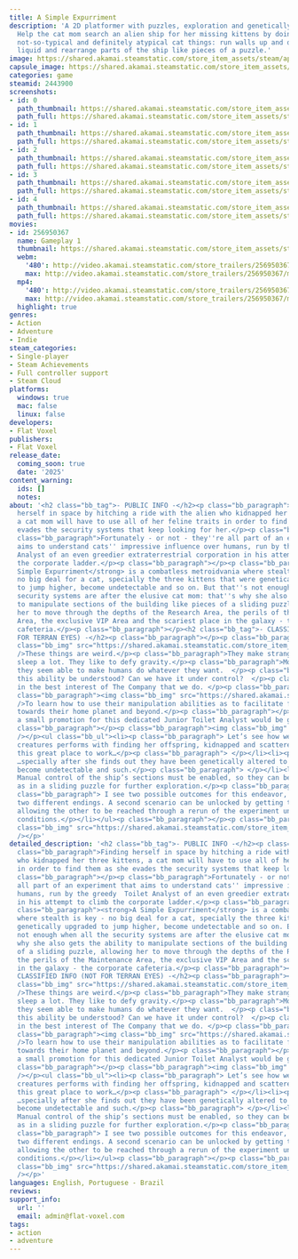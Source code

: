 ```yaml
---
title: A Simple Expurriment
description: 'A 2D platformer with puzzles, exploration and genetically modified cats.
  Help the cat mom search an alien ship for her missing kittens by doing typical,
  not-so-typical and definitely atypical cat things: run walls up and down, turn to
  liquid and rearrange parts of the ship like pieces of a puzzle.'
image: https://shared.akamai.steamstatic.com/store_item_assets/steam/apps/2443900/header.jpg?t=1732482703
capsule_image: https://shared.akamai.steamstatic.com/store_item_assets/steam/apps/2443900/capsule_231x87.jpg?t=1732482703
categories: game
steamid: 2443900
screenshots:
- id: 0
  path_thumbnail: https://shared.akamai.steamstatic.com/store_item_assets/steam/apps/2443900/ss_4ba45032e968f8807f01b074ea2fe0b50b915a46.600x338.jpg?t=1732482703
  path_full: https://shared.akamai.steamstatic.com/store_item_assets/steam/apps/2443900/ss_4ba45032e968f8807f01b074ea2fe0b50b915a46.1920x1080.jpg?t=1732482703
- id: 1
  path_thumbnail: https://shared.akamai.steamstatic.com/store_item_assets/steam/apps/2443900/ss_c33eabbac353d196e07c2a0828d97cd66ba60e49.600x338.jpg?t=1732482703
  path_full: https://shared.akamai.steamstatic.com/store_item_assets/steam/apps/2443900/ss_c33eabbac353d196e07c2a0828d97cd66ba60e49.1920x1080.jpg?t=1732482703
- id: 2
  path_thumbnail: https://shared.akamai.steamstatic.com/store_item_assets/steam/apps/2443900/ss_0d11f37d4fd332e125ac6f54a56d9534784f4b99.600x338.jpg?t=1732482703
  path_full: https://shared.akamai.steamstatic.com/store_item_assets/steam/apps/2443900/ss_0d11f37d4fd332e125ac6f54a56d9534784f4b99.1920x1080.jpg?t=1732482703
- id: 3
  path_thumbnail: https://shared.akamai.steamstatic.com/store_item_assets/steam/apps/2443900/ss_dd318ec9179f9fb06a9e54c2755053394f27c9f4.600x338.jpg?t=1732482703
  path_full: https://shared.akamai.steamstatic.com/store_item_assets/steam/apps/2443900/ss_dd318ec9179f9fb06a9e54c2755053394f27c9f4.1920x1080.jpg?t=1732482703
- id: 4
  path_thumbnail: https://shared.akamai.steamstatic.com/store_item_assets/steam/apps/2443900/ss_8fb45cb8e3ce7c9bfed76a349edc7d281790f3b2.600x338.jpg?t=1732482703
  path_full: https://shared.akamai.steamstatic.com/store_item_assets/steam/apps/2443900/ss_8fb45cb8e3ce7c9bfed76a349edc7d281790f3b2.1920x1080.jpg?t=1732482703
movies:
- id: 256950367
  name: Gameplay 1
  thumbnail: https://shared.akamai.steamstatic.com/store_item_assets/steam/apps/256950367/f32aaaa0c7762432320ebb36b73f6272b518a9a3/movie_600x337.jpg?t=1731786353
  webm:
    '480': http://video.akamai.steamstatic.com/store_trailers/256950367/movie480_vp9.webm?t=1731786353
    max: http://video.akamai.steamstatic.com/store_trailers/256950367/movie_max_vp9.webm?t=1731786353
  mp4:
    '480': http://video.akamai.steamstatic.com/store_trailers/256950367/movie480.mp4?t=1731786353
    max: http://video.akamai.steamstatic.com/store_trailers/256950367/movie_max.mp4?t=1731786353
  highlight: true
genres:
- Action
- Adventure
- Indie
steam_categories:
- Single-player
- Steam Achievements
- Full controller support
- Steam Cloud
platforms:
  windows: true
  mac: false
  linux: false
developers:
- Flat Voxel
publishers:
- Flat Voxel
release_date:
  coming_soon: true
  date: '2025'
content_warning:
  ids: []
  notes:
about: '<h2 class="bb_tag">- PUBLIC INFO -</h2><p class="bb_paragraph"></p><p class="bb_paragraph">Finding
  herself in space by hitching a ride with the alien who kidnapped her three kittens,
  a cat mom will have to use all of her feline traits in order to find them as she
  evades the security systems that keep looking for her.</p><p class="bb_paragraph"></p><p
  class="bb_paragraph">Fortunately - or not - they''re all part of an experiment that
  aims to understand cats'' impressive influence over humans, run by the greedy  Toilet
  Analyst of an even greedier extraterrestrial corporation in his attempt to climb
  the corporate ladder.</p><p class="bb_paragraph"></p><p class="bb_paragraph"><strong>A
  Simple Expurriment</strong> is a combatless metroidvania where stealth is key -
  no big deal for a cat, specially the three kittens that were genetically upgraded
  to jump higher, become undetectable and so on. But that''s not enough when all the
  security systems are after the elusive cat mom: that''s why she also gets the ability
  to manipulate sections of the building like pieces of a sliding puzzle, allowing
  her to move through the depths of the Research Area, the perils of the Maintenance
  Area, the exclusive VIP Area and the scariest place in the galaxy - the corporate
  cafeteria.</p><p class="bb_paragraph"></p><h2 class="bb_tag">- CLASSIFIED INFO (NOT
  FOR TERRAN EYES) -</h2><p class="bb_paragraph"></p><p class="bb_paragraph"><img
  class="bb_img" src="https://shared.akamai.steamstatic.com/store_item_assets/steam/apps/2443900/extras/research_problem.png?t=1732482703"
  />These things are weird.</p><p class="bb_paragraph">They make strange noises. They
  sleep a lot. They like to defy gravity.</p><p class="bb_paragraph">Most importantly,
  they seem able to make humans do whatever they want.  </p><p class="bb_paragraph">Can
  this ability be understood? Can we have it under control?  </p><p class="bb_paragraph">It’s
  in the best interest of The Company that we do. </p><p class="bb_paragraph"></p><p
  class="bb_paragraph"><img class="bb_img" src="https://shared.akamai.steamstatic.com/store_item_assets/steam/apps/2443900/extras/objectives.png?t=1732482703"
  />To learn how to use their manipulation abilities as to facilitate future expansions
  towards their home planet and beyond.</p><p class="bb_paragraph"></p><p class="bb_paragraph">Additionally,
  a small promotion for this dedicated Junior Toilet Analyst would be greatly appreciated.   </p><p
  class="bb_paragraph"></p><p class="bb_paragraph"><img class="bb_img" src="https://shared.akamai.steamstatic.com/store_item_assets/steam/apps/2443900/extras/methodology.png?t=1732482703"
  /></p><ul class="bb_ul"><li><p class="bb_paragraph"> Let’s see how well one of these
  creatures performs with finding her offspring, kidnapped and scattered all over
  this great place to work…</p><p class="bb_paragraph"> </p></li><li><p class="bb_paragraph">
  …specially after she finds out they have been genetically altered to jump higher,
  become undetectable and such.</p><p class="bb_paragraph"> </p></li><li><p class="bb_paragraph">
  Manual control of the ship’s sections must be enabled, so they can be moved around
  as in a sliding puzzle for further exploration.</p><p class="bb_paragraph"> </p></li><li><p
  class="bb_paragraph"> I see two possible outcomes for this endeavor, leading to
  two different endings. A second scenario can be unlocked by getting to one of them,
  allowing the other to be reached through a rerun of the experiment under harder
  conditions.</p></li></ul><p class="bb_paragraph"></p><p class="bb_paragraph"><img
  class="bb_img" src="https://shared.akamai.steamstatic.com/store_item_assets/steam/apps/2443900/extras/about_header.png?t=1732482703"
  /></p>'
detailed_description: '<h2 class="bb_tag">- PUBLIC INFO -</h2><p class="bb_paragraph"></p><p
  class="bb_paragraph">Finding herself in space by hitching a ride with the alien
  who kidnapped her three kittens, a cat mom will have to use all of her feline traits
  in order to find them as she evades the security systems that keep looking for her.</p><p
  class="bb_paragraph"></p><p class="bb_paragraph">Fortunately - or not - they''re
  all part of an experiment that aims to understand cats'' impressive influence over
  humans, run by the greedy  Toilet Analyst of an even greedier extraterrestrial corporation
  in his attempt to climb the corporate ladder.</p><p class="bb_paragraph"></p><p
  class="bb_paragraph"><strong>A Simple Expurriment</strong> is a combatless metroidvania
  where stealth is key - no big deal for a cat, specially the three kittens that were
  genetically upgraded to jump higher, become undetectable and so on. But that''s
  not enough when all the security systems are after the elusive cat mom: that''s
  why she also gets the ability to manipulate sections of the building like pieces
  of a sliding puzzle, allowing her to move through the depths of the Research Area,
  the perils of the Maintenance Area, the exclusive VIP Area and the scariest place
  in the galaxy - the corporate cafeteria.</p><p class="bb_paragraph"></p><h2 class="bb_tag">-
  CLASSIFIED INFO (NOT FOR TERRAN EYES) -</h2><p class="bb_paragraph"></p><p class="bb_paragraph"><img
  class="bb_img" src="https://shared.akamai.steamstatic.com/store_item_assets/steam/apps/2443900/extras/research_problem.png?t=1732482703"
  />These things are weird.</p><p class="bb_paragraph">They make strange noises. They
  sleep a lot. They like to defy gravity.</p><p class="bb_paragraph">Most importantly,
  they seem able to make humans do whatever they want.  </p><p class="bb_paragraph">Can
  this ability be understood? Can we have it under control?  </p><p class="bb_paragraph">It’s
  in the best interest of The Company that we do. </p><p class="bb_paragraph"></p><p
  class="bb_paragraph"><img class="bb_img" src="https://shared.akamai.steamstatic.com/store_item_assets/steam/apps/2443900/extras/objectives.png?t=1732482703"
  />To learn how to use their manipulation abilities as to facilitate future expansions
  towards their home planet and beyond.</p><p class="bb_paragraph"></p><p class="bb_paragraph">Additionally,
  a small promotion for this dedicated Junior Toilet Analyst would be greatly appreciated.   </p><p
  class="bb_paragraph"></p><p class="bb_paragraph"><img class="bb_img" src="https://shared.akamai.steamstatic.com/store_item_assets/steam/apps/2443900/extras/methodology.png?t=1732482703"
  /></p><ul class="bb_ul"><li><p class="bb_paragraph"> Let’s see how well one of these
  creatures performs with finding her offspring, kidnapped and scattered all over
  this great place to work…</p><p class="bb_paragraph"> </p></li><li><p class="bb_paragraph">
  …specially after she finds out they have been genetically altered to jump higher,
  become undetectable and such.</p><p class="bb_paragraph"> </p></li><li><p class="bb_paragraph">
  Manual control of the ship’s sections must be enabled, so they can be moved around
  as in a sliding puzzle for further exploration.</p><p class="bb_paragraph"> </p></li><li><p
  class="bb_paragraph"> I see two possible outcomes for this endeavor, leading to
  two different endings. A second scenario can be unlocked by getting to one of them,
  allowing the other to be reached through a rerun of the experiment under harder
  conditions.</p></li></ul><p class="bb_paragraph"></p><p class="bb_paragraph"><img
  class="bb_img" src="https://shared.akamai.steamstatic.com/store_item_assets/steam/apps/2443900/extras/about_header.png?t=1732482703"
  /></p>'
languages: English, Portuguese - Brazil
reviews:
support_info:
  url: ''
  email: admin@flat-voxel.com
tags:
- action
- adventure
---
```


